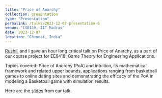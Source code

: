 ```yaml
---
title: "Price of Anarchy"
collection: presentation
type: "Presentation"
permalink: /talks/2023-12-07-presentation-6
venue: "CSD159, IIT Madras"
date: 2023-12-07
location: "Chennai, India"
---
```


[Rushill](https://www.linkedin.com/in/rushill-bairavan-m-9a6b99217/?originalSubdomain=in) and I gave an hour long critical talk on Price of Anarchy, as a part of our course project for EE6418: Game Theory for Engineering Applications.

Topics covered: Price of Anarchy (PoA) and intuition, its mathematical framework and related upper bounds, applications
ranging from basketball games to online dating sites and demonstrating the efficacy of the PoA in modeling a Basketball game with simulation results.

Here are the [slides](https://drive.google.com/file/d/1lfWVZr00Nqz3flNbeRhOK-vvXZ8kCHCu/view) from our talk. 
